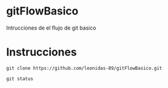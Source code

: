 # gitFlowBasico
Intrucciones de el flujo de git basico

# Instrucciones
```
git clone https://github.com/leonidas-89/gitFlowBasico.git
```

```
git status
```